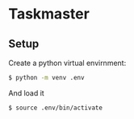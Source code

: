# Taskmaster

## Setup

Create a python virtual envirnment:

```bash
$ python -m venv .env
```

And load it
```bash
$ source .env/bin/activate
```
